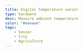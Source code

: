 ```yaml
---
title: Digital temperature sensor
type: hardware
desc: Measure ambient temperature
color: "#eeeeee"
tags:
    - Sensor
    - City
    - Agriculture
---
```

